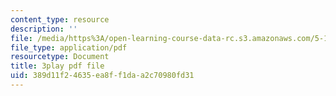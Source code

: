 ```yaml
---
content_type: resource
description: ''
file: /media/https%3A/open-learning-course-data-rc.s3.amazonaws.com/5-111-principles-of-chemical-science-fall-2008/389d11f24635ea8ff1daa2c70980fd31_C_Kg0EMPEJ8.pdf
file_type: application/pdf
resourcetype: Document
title: 3play pdf file
uid: 389d11f2-4635-ea8f-f1da-a2c70980fd31
---
```

